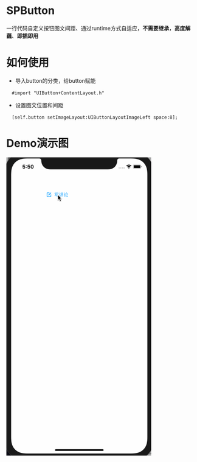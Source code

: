 # SPButton
一行代码自定义按钮图文间距、通过runtime方式自适应，**不需要继承**，**高度解藕**、**即插即用**

# 如何使用
- 导入button的分类，给button赋能
```
  #import "UIButton+ContentLayout.h"
  ```
- 设置图文位置和间距
```
  [self.button setImageLayout:UIButtonLayoutImageLeft space:8];
  ```
# Demo演示图
![image](https://github.com/spily/SPButton/blob/master/demo.gif)

